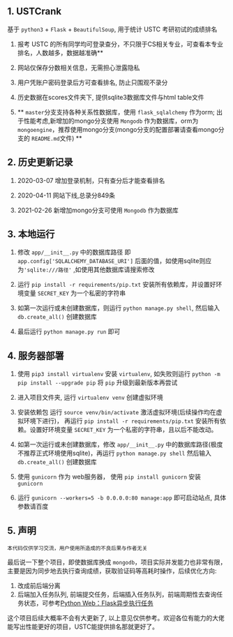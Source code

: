 ## 1. USTCrank
基于 `python3` + `Flask` + `BeautifulSoup`, 用于统计 USTC 考研初试的成绩排名
1. 报考 USTC 的所有同学均可登录查分，不只限于CS相关专业，可查看本专业排名，人数越多，数据越准确**

2. 网站仅保存分数相关信息，无需担心泄露隐私

3. 用户凭账户密码登录后方可查看排名, 防止只围观不录分

4. 历史数据在scores文件夹下, 提供sqlite3数据库文件与html table文件

5. ** `master`分支支持各种关系性数据库，使用 `flask_sqlalchemy` 作为orm;
    出于性能考虑,新增加的mongo分支使用 `Mongodb` 作为数据库，orm为 `mongoengine`，推荐使用mongo分支(mongo分支的配置部署请查看mongo分支的 `README.md`文件) **

## 2. 历史更新记录
1. 2020-03-07 增加登录机制，只有查分后才能查看排名

2. 2020-04-11 网站下线,总录分849条

3. 2021-02-26 新增加mongo分支可使用 `Mongodb` 作为数据库

## 3. 本地运行
1. 修改 `app/__init__.py` 中的数据库路径 即 `app.config['SQLALCHEMY_DATABASE_URI']` 后面的值，如使用sqlite则应为`'sqlite:///路径'` ,如使用其他数据库请搜索修改

2. 运行 `pip install -r requirements/pip.txt` 安装所有依赖库，并设置好环境变量 `SECRET_KEY` 为一个私密的字符串

3. 如第一次运行或未创建数据库，则运行 `python manage.py shell`, 然后输入 `db.create_all()` 创建数据库

4. 最后运行 `python manage.py run` 即可

## 4. 服务器部署
1. 使用 `pip3 install virtualenv` 安装 `virtualenv`, 如失败则运行 `python -m pip install --upgrade pip` 将 `pip` 升级到最新版本再尝试

2. 进入项目文件夹, 运行 `virtualenv venv` 创建虚拟环境

3. 安装依赖包 运行 `source venv/bin/activate` 激活虚拟环境(后续操作均在虚拟环境下进行)， 再运行 `pip install -r requirements/pip.txt` 安装所有依赖。设置好环境变量 `SECRET_KEY` 为一个私密的字符串，且以后不能改动。

4. 如第一次运行或未创建数据库，修改 `app/__init__.py` 中的数据库路径(极度不推荐正式环境使用sqlite)，再运行 `python manage.py shell` 然后输入 `db.create_all()` 创建数据库

5. 使用 `gunicorn` 作为 web服务器， 使用 `pip install gunicorn` 安装 `gunicorn`

6. 运行 `gunicorn --workers=5 -b 0.0.0.0:80 manage:app` 即可启动站点, 具体参数请百度

## 5. 声明
    本代码仅供学习交流，用户使用所造成的不良后果与作者无关

 最后说一下整个项目，即使数据库换成 `mongodb`，项目实际并发能力也非常有限，主要是因为同步地去执行查询成绩，获取验证码等高耗时操作，后续优化方向:
 1. 改成前后端分离
 2. 后端加入任务队列, 前端提交任务，后端插入任务队列，前端周期性去查询任务状态，可参考[Python Web：Flask异步执行任务](https://juejin.cn/post/6844903944762687502)

 这个项目后续大概率不会有大更新了, 以上意见仅供参考。欢迎各位有能力的大佬能写出性能更好的项目，USTC能提供排名那就更好了。